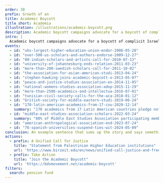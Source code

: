 ```yaml
---
order: 30
prefix: Growth of an
title: Academic Boycott
title_short: Academia
illustration: /illustrations/academic-boycott.png
description: Academic boycott campaigns advocate for a boycott of complicit Israeli academic and cultural institutions.
intro: |
  Academic boycott campaigns advocate for a boycott of complicit Israeli academic and cultural institutions, who are major, willing and persistent accomplices in Israel’s regime of military occupation, settler-colonialism, apartheid, and genocide.
events:
  - id: "uks-largest-higher-education-union-endor-2006-05-28"
  - id: "over-500-us-scholars-and-authors-endorse-2009-12-27"
  - id: "80-indian-scholars-and-artists-call-for-2010-07-13"
  - id: "university-of-johannesburg-ends-relation-2011-03-23"
  - id: "more-than-200-swedish-scholars-call-for-2011-10-02"
  - id: "the-association-for-asian-american-studi-2013-04-24"
  - id: "stephen-hawking-joins-academic-boycott-o-2013-05-07"
  - id: "peace-and-justice-studies-association-en-2014-11-05"
  - id: "national-womens-studies-association-adop-2015-11-29"
  - id: "more-than-2500-academics-and-intellectua-2016-07-01"
  - id: "tunisian-civil-society-calls-for-the-aca-2018-01-12"
  - id: "british-society-for-middle-eastern-studi-2019-06-24"
  - id: "170-latin-american-academics-from-17-cou-2020-12-14"
    summary: "170 academics from 17 Latin American countries pledge not to participate in any type of academic exchange or cooperation with complicit Israeli institutions or accept funding from such institutions or from the Israeli government."
  - id: "middle-east-studies-association-scholars-2022-03-24"
    summary: "80% of Middle East Studies Association participating members vote in favor of a resolution endorsing the Palestinian call for BDS."
  - id: "american-anthropological-association-end-2023-07-24"
  - id: "76-spanish-universities-suspend-ties-wit-2024-05-09"
conclusion: An example sentence that sums up the story and says something about where it’s heading or what next or what the final impact was or something like that.
actions:
  - prefix: A Unified Call for Justice
    title: "Statement from Palestinian Higher Education institutions"
    url: 'https://www.birzeit.edu/en/news/unified-call-justice-and-freedom-palestine'
  - prefix: Take Action
    title: "Join the Academic Boycott"
    url: 'https://bdsmovement.net/academic-boycott'
filters:
  search: pension fund
---
```


